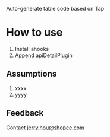 Auto-generate table code based on Tap

# How to use

1. Install ahooks
2. Append apiDetailPlugin

## Assumptions

1. xxxx
2. yyyy

## Feedback

Contact <jerry.hou@shopee.com>